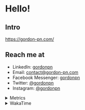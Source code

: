 # Hello!

## Intro

<https://gordon-pn.com/>

## Reach me at

- LinkedIn: [gordonpn](https://www.linkedin.com/in/gordonpn/)
- Email: [contact@gordon-pn.com](mailto:contact@gordon-pn.com)
- Facebook Messenger: [gordonpn](https://www.messenger.com/t/Gordonpn)
- Twitter: [@gordonpn](https://twitter.com/Gordonpn)
- Instagram: [@gordonpn](https://www.instagram.com/gordonpn/)

<details>
  <summary>Metrics</summary>

  <img align="center" src="https://github.com/gordonpn/gordonpn/blob/master/github-metrics.svg" alt="GitHub Metrics">

</details>

<details>
  <summary>WakaTime</summary>

  <!--START_SECTION:waka-->
📊 **This Week I Spent My Time On** 

```text
💬 Programming Languages: 
Other                    27 hrs 10 mins      ████████████████████████░   96.86 % 
Java                     29 mins             ░░░░░░░░░░░░░░░░░░░░░░░░░   01.76 % 
TypeScript               11 mins             ░░░░░░░░░░░░░░░░░░░░░░░░░   00.69 % 
Shell Script             5 mins              ░░░░░░░░░░░░░░░░░░░░░░░░░   00.31 % 
JSON                     2 mins              ░░░░░░░░░░░░░░░░░░░░░░░░░   00.15 % 

🔥 Editors: 
Chrome                   16 hrs 40 mins      ███████████████░░░░░░░░░░   59.42 % 
Slack                    3 hrs 17 mins       ███░░░░░░░░░░░░░░░░░░░░░░   11.75 % 
Firefox                  2 hrs 36 mins       ██░░░░░░░░░░░░░░░░░░░░░░░   09.32 % 
Messages                 1 hr 41 mins        ██░░░░░░░░░░░░░░░░░░░░░░░   06.05 % 
iTerm2                   53 mins             █░░░░░░░░░░░░░░░░░░░░░░░░   03.18 % 
```


 Last Updated on 19/08/2025 16:30:26 UTC
<!--END_SECTION:waka-->
</details>

